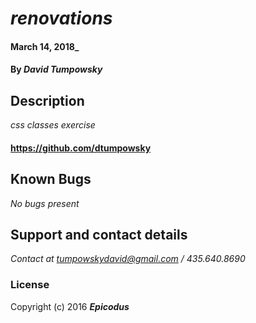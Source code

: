 # _renovations_

#### March 14, 2018_

#### By _**David Tumpowsky**_


## Description

_css classes exercise_

#### https://github.com/dtumpowsky


## Known Bugs

_No bugs present_

## Support and contact details

_Contact at tumpowskydavid@gmail.com / 435.640.8690_

### License


Copyright (c) 2016 **_Epicodus_**
